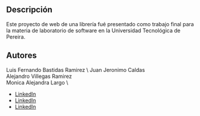 ## Descripción
Este proyecto de web de una librería fué presentado como trabajo final para la materia de laboratorio de software en la Universidad Tecnológica de Pereira.

## Autores
Luis Fernando Bastidas Ramirez \ 
Juan Jeronimo Caldas \
Alejandro Villegas Ramirez \
Monica Alejandra Largo \

- [LinkedIn](https://www.linkedin.com/in/alejandrovillegasramirez) 
- [LinkedIn](https://www.linkedin.com/in/monica-alejandra-largo-calvo-081b79253/)
- [LinkedIn](https://www.linkedin.com/in/luis-bastidas-0b36781a6/) 

